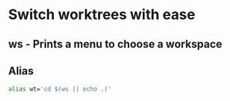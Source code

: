 # Switch worktrees with ease

## ws - Prints a menu to choose a workspace

## Alias

```bash
alias wt='cd $(ws || echo .)'
```
